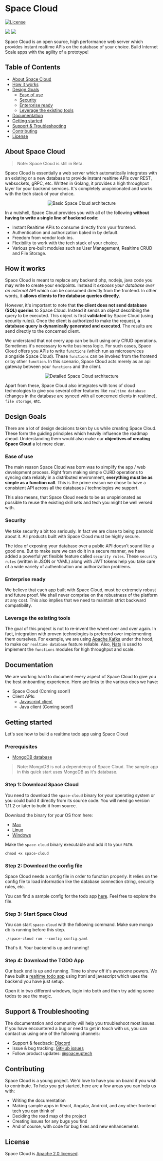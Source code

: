 # Space Cloud
[![License](https://img.shields.io/badge/License-Apache%202.0-blue.svg)](https://opensource.org/licenses/Apache-2.0)

<a href="https://discord.gg/ypXEEBr"><img src="https://img.shields.io/badge/chat-discord-brightgreen.svg?logo=discord&style=flat"></a>
<a href="https://twitter.com/intent/follow?screen_name=spaceuptech"><img src="https://img.shields.io/badge/Follow-spaceuptech-blue.svg?style=flat&logo=twitter"></a>

Space Cloud is an open source, high performance web server which provides instant realtime APIs on the database of your choice. Build Internet Scale apps with the agility of a prototype!

## Table of Contents

- [About Space Cloud](#about-space-cloud)
- [How it works](#how-it-works)
- [Design Goals](#design-goals)
    - [Ease of use](#ease-of-use)
    - [Security](#security)
    - [Enterprise ready](#enterprise-ready)
    - [Leverage the existing tools](#leverage-the-existing-tools)
- [Documentation](#documentation)
- [Getting started](#getting-started)
- [Support & Troubleshooting](#support--troubleshooting)
- [Contributing](#contributing)
- [License](#license)

## About Space Cloud

> Note: Space Cloud is still in Beta.

Space Cloud is essentially a web server which automatically integrates with an existing or a new database to provide instant realtime APIs over REST, websockets, gRPC, etc. Written in Golang, it provides a high throughput layer for your backend services. It's completely unopinionated and works with the tech stack of your choice.

<div style="text-align: center">
<img src="https://spaceuptech.com/icons/space-cloud-basic.png"  style="max-width: 80%" alt="Basic Space Cloud architecture" />
</div>

In a nutshell, Space Cloud provides you with all of the following **without having to write a single line of backend code**:
- Instant Realtime APIs to consume directly from your frontend.
- Authentication and authorization baked in by default.
- Freedom from vendor lock ins.
- Flexibility to work with the tech stack of your choice.
- Various pre-built modules such as User Management, Realtime CRUD and File Storage.

## How it works
Space Cloud is meant to replace any backend php, nodejs, java code you may write to create your endpoints. Instead it *exposes your database over an external API* which can be consumed directly from the frontend. In other words, it **allows clients to fire database queries directly**.

However, it's important to note that **the client does not send database (SQL) queries** to Space Cloud. Instead it sends an object describing the query to be executed. This object is first **validated** by Space Cloud (using security rules). Once the client is authorized to make the request, **a database query is dynamically generated and executed**. The results are send directly to the concerned client.

We understand that not every app can be built using only CRUD operations. Sometimes it's necessary to write business logic. For such cases, Space Cloud offers you APIs to write `functions` (which run as microservices alongside Space Cloud). These `functions` can be invoked from the frontend or by other `function`. In this scenario, Space Cloud acts merely as an api gateway between your `functions` and the client.

<div style="text-align: center">
<img src="https://spaceuptech.com/icons/space-cloud-detailed.png"  style="max-width: 80%" alt="Detailed Space Cloud architecture" />
</div>

Apart from these, Space Cloud also integrates with tons of cloud technologies to give you several other features like `realtime database` (changes in the database are synced with all concerned clients in realtime), `file storage`, etc.

## Design Goals
There are a lot of design decisions taken by us while creating Space Cloud. These form the guiding principles which heavily influence the roadmap ahead. Understanding them would also make our **objectives of creating Space Cloud** a lot more clear.

### Ease of use
The main reason Space Cloud was born was to simplify the app / web development process. Right from making simple CURD operations to syncing data reliably in a distributed environment, **everything must be as simple as a function call**. This is the prime reason we chose to have a consistent API across all the databases / technologies we support.

This also means, that Space Cloud needs to be as unopinionated as possible to reuse the existing skill sets and tech you might be well versed with.

### Security
We take security a bit too seriously. In fact we are close to being paranoid about it. All products built with Space Cloud must be highly secure.

The idea of exposing your database over a public API doesn't sound like a good one. But to make sure we can do it in a secure manner, we have added a powerful yet flexible feature called `security rules`. These `security rules` (written in JSON or YAML) along with JWT tokens help you take care of a wide variety of authentication and authorization problems.

### Enterprise ready
We believe that each app built with Space Cloud, must be extremely robust and future proof. We shall never comprise on the robustness of the platform at any cost. This also implies that we need to maintain strict backward compatibility.

### Leverage the existing tools
The goal of this project is not to re-invent the wheel over and over again. In fact, integration with proven technologies is preferred over implementing them ourselves. For example, we are using [Apache Kafka](https://kafka.apache.org/) under the hood, to make our `realtime database` feature reliable. Also, [Nats](https://nats.io/) is used to implement the `functions` modules for high throughput and scale.

## Documentation
We are working hard to document every aspect of Space Cloud to give you the best onboarding experience. Here are links to the various docs we have:
- Space Cloud (Coming soon!)
- Client APIs:
    - [Javascript client](https://github.com/spaceuptech/space-api-js/wiki)
    - Java client (Coming soon!)

## Getting started
Let's see how to build a realtime todo app using Space Cloud

### Prerequisites
- [MongoDB database](https://docs.mongodb.com/manual/installation/)

> Note: MongoDB is not a dependency of Space Cloud. The sample app in this quick start uses MongoDB as it's database.

### Step 1: Download Space Cloud
You need to download the `space-cloud` binary for your operating system or you could build it directly from its source code. You will need go version 1.11.2 or later to build it from source.

Download the binary for your OS from here:
- [Mac](https://spaceuptech.com/downloads/darwin/space-cloud.zip)
- [Linux](https://spaceuptech.com/downloads/linux/space-cloud.zip)
- [Windows](https://spaceuptech.com/downloads/windows/space-cloud.zip)

Make the `space-cloud` binary executable and add it to your `PATH`.
```
chmod +x space-cloud
```

### Step 2: Download the config file
Space Cloud needs a config file in order to function properly. It relies on the config file to load information like the database connection string, security rules, etc. 

You can find a sample config for the todo app [here](https://raw.githubusercontent.com/spaceuptech/space-cloud/master/examples/realtime-todo-app/config.yaml). Feel free to explore the file.

### Step 3: Start Space Cloud
You can start `space-cloud` with the following command. Make sure mongo db is running before this step.
```
./space-cloud run --config config.yaml
```

That's it. Your backend is up and running!

### Step 4: Download the TODO App
Our back end is up and running. Time to show off it's awesome powers. We have built a [realtime todo app](https://raw.githubusercontent.com/spaceuptech/space-cloud/master/examples/realtime-todo-app/index.html) using html and javascript which uses the backend you have just setup. 

Open it in two different windows, login into both and then try adding some todos to see the magic.

## Support & Troubleshooting

The documentation and community will help you troubleshoot most issues. If you have encountered a bug or need to get in touch with us, you can contact us using one of the following channels:

* Support & feedback: [Discord](https://discord.gg/ypXEEBr)
* Issue & bug tracking: [GitHub issues](https://github.com/spaceuptech/space-cloud/issues)
* Follow product updates: [@spaceuptech](https://twitter.com/spaceuptech)

## Contributing
Space Cloud is a young project. We'd love to have you on board if you wish to contribute. To help you get started, here are a few areas you can help us with:
- Writing the documentation
- Making sample apps in React, Angular, Android, and any other frontend tech you can think of
- Deciding the road map of the project
- Creating issues for any bugs you find
- And of course, with code for bug fixes and new enhancements

## License
Space Cloud is [Apache 2.0 licensed](https://github.com/spaceuptech/space-cloud/blob/master/LICENSE).
